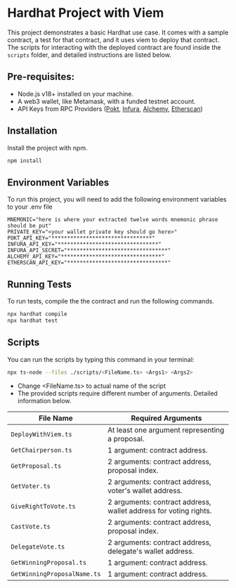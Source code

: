 # Hardhat Project with Viem

This project demonstrates a basic Hardhat use case. It comes with a sample contract, a test for that contract, and it uses viem to deploy that contract. The scripts for interacting with the deployed contract are found inside the `scripts` folder, and detailed instructions are listed below.

## Pre-requisites:

- Node.js v18+ installed on your machine.
- A web3 wallet, like Metamask, with a funded testnet account.
- API Keys from RPC Providers ([Pokt](https://pokt.network/), [Infura](https://infura.io/), [Alchemy](https://www.alchemy.com/), [Etherscan](https://etherscan.io/register))

## Installation

Install the project with npm.

```bash
npm install
```

## Environment Variables

To run this project, you will need to add the following environment variables to your .env file

```env
MNEMONIC="here is where your extracted twelve words mnemonic phrase should be put"
PRIVATE_KEY="<your wallet private key should go here>"
POKT_API_KEY="********************************"
INFURA_API_KEY="********************************"
INFURA_API_SECRET="********************************"
ALCHEMY_API_KEY="********************************"
ETHERSCAN_API_KEY="********************************"
```

## Running Tests

To run tests, compile the the contract and run the following commands.

```bash
npx hardhat compile
npx hardhat test
```

## Scripts

You can run the scripts by typing this command in your terminal:

```bash
npx ts-node --files ./scripts/<FileName.ts> <Args1> <Args2>
```

- Change <FileName.ts> to actual name of the script
- The provided scripts require different number of arguments. Detailed information below.

| File Name                   | Required Arguments                                               |
| --------------------------- | ---------------------------------------------------------------- |
| `DeployWithViem.ts`         | At least one argument representing a proposal.                   |
| `GetChairperson.ts`         | 1 argument: contract address.                                    |
| `GetProposal.ts`            | 2 arguments: contract address, proposal index.                   |
| `GetVoter.ts`               | 2 arguments: contract address, voter's wallet address.           |
| `GiveRightToVote.ts`        | 2 arguments: contract address, wallet address for voting rights. |
| `CastVote.ts`               | 2 arguments: contract address, proposal index.                   |
| `DelegateVote.ts`           | 2 arguments: contract address, delegate's wallet address.        |
| `GetWinningProposal.ts`     | 1 argument: contract address.                                    |
| `GetWinningProposalName.ts` | 1 argument: contract address.                                    |
